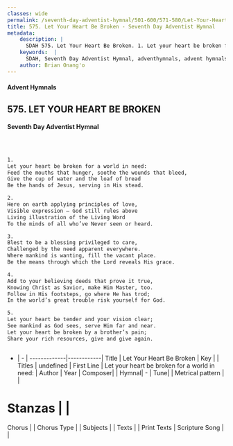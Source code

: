 ```yaml
---
classes: wide
permalink: /seventh-day-adventist-hymnal/501-600/571-580/Let-Your-Heart-Be-Broken/
title: 575. Let Your Heart Be Broken - Seventh Day Adventist Hymnal
metadata:
    description: |
      SDAH 575. Let Your Heart Be Broken. 1. Let your heart be broken for a world in need: Feed the mouths that hunger, soothe the wounds that bleed, Give the cup of water and the loaf of bread Be the hands of Jesus, serving in His stead.
    keywords:  |
      SDAH, Seventh Day Adventist Hymnal, adventhymnals, advent hymnals, Let Your Heart Be Broken, Let your heart be broken for a world in need; 
    author: Brian Onang'o
---
```


#### Advent Hymnals
## 575. LET YOUR HEART BE BROKEN
#### Seventh Day Adventist Hymnal

```txt



1.
Let your heart be broken for a world in need:
Feed the mouths that hunger, soothe the wounds that bleed,
Give the cup of water and the loaf of bread
Be the hands of Jesus, serving in His stead.

2.
Here on earth applying principles of love,
Visible expression – God still rules above
Living illustration of the Living Word
To the minds of all who’ve Never seen or heard.

3.
Blest to be a blessing privileged to care,
Challenged by the need apparent everywhere.
Where mankind is wanting, fill the vacant place.
Be the means through which the Lord reveals His grace.

4.
Add to your believing deeds that prove it true,
Knowing Christ as Savior, make Him Master, too.
Follow in His footsteps, go where He has trod;
In the world’s great trouble risk yourself for God.

5.
Let your heart be tender and your vision clear;
See mankind as God sees, serve Him far and near.
Let your heart be broken by a brother’s pain;
Share your rich resources, give and give again.



```

- |   -  |
-------------|------------|
Title | Let Your Heart Be Broken |
Key |  |
Titles | undefined |
First Line | Let your heart be broken for a world in need: |
Author | 
Year | 
Composer|  |
Hymnal|  - |
Tune|  |
Metrical pattern | |
# Stanzas |  |
Chorus |  |
Chorus Type |  |
Subjects |  |
Texts |  |
Print Texts | 
Scripture Song |  |
  
